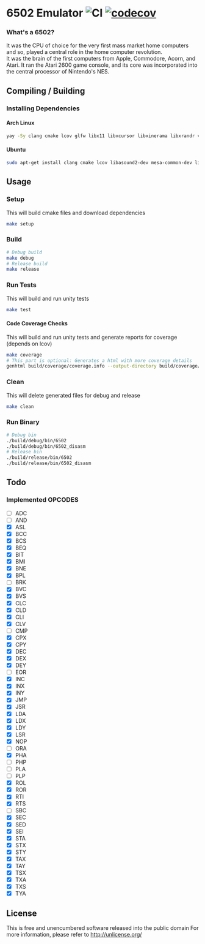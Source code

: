 # 6502 Emulator ![CI](https://github.com/nopsteam/6502/workflows/CI/badge.svg) [![codecov](https://codecov.io/gh/nopsteam/6502/branch/main/graph/badge.svg?token=KTJA51IVNC)](https://codecov.io/gh/nopsteam/6502)

### What's a 6502?

It was the CPU of choice for the very first mass market home computers and so, played a central role in the home computer revolution.  
It was the brain of the first computers from Apple, Commodore, Acorn, and Atari.  It ran the Atari 2600 game console, and its core was incorporated into the central processor of Nintendo's NES.

## Compiling / Building

### Installing Dependencies

#### Arch Linux
```bash
yay -Sy clang cmake lcov glfw libx11 libxcursor libxinerama libxrandr vulkan-headers xorg-server-devel xorg-xinput
```

#### Ubuntu
```bash
sudo apt-get install clang cmake lcov libasound2-dev mesa-common-dev libx11-dev libxrandr-dev libxi-dev xorg-dev libgl1-mesa-dev libglu1-mesa-dev
```

## Usage

### Setup
This will build cmake files and download dependencies
```bash
make setup
```

### Build
```bash
# Debug build
make debug
# Release build
make release
```

### Run Tests
This will build and run unity tests
```bash
make test
```

#### Code Coverage Checks
This will build and run unity tests and generate reports for coverage (depends on lcov)
```bash
make coverage
# This part is optional: Generates a html with more coverage details
genhtml build/coverage/coverage.info --output-directory build/coverage/out
```

### Clean
This will delete generated files for debug and release
```bash
make clean
```

### Run Binary
```bash
# Debug bin
./build/debug/bin/6502
./build/debug/bin/6502_disasm
# Release bin
./build/release/bin/6502
./build/release/bin/6502_disasm
```

## Todo

### Implemented OPCODES
- [ ] ADC
- [ ] AND
- [x] ASL
- [x] BCC
- [x] BCS
- [x] BEQ
- [x] BIT
- [x] BMI
- [x] BNE
- [x] BPL
- [ ] BRK
- [x] BVC
- [x] BVS
- [x] CLC
- [x] CLD
- [x] CLI
- [x] CLV
- [ ] CMP
- [x] CPX
- [x] CPY
- [x] DEC
- [x] DEX
- [x] DEY
- [ ] EOR
- [x] INC
- [x] INX
- [x] INY
- [x] JMP
- [x] JSR
- [x] LDA
- [x] LDX
- [x] LDY
- [x] LSR
- [x] NOP
- [ ] ORA
- [x] PHA
- [ ] PHP
- [ ] PLA
- [ ] PLP
- [x] ROL
- [x] ROR
- [x] RTI
- [x] RTS
- [ ] SBC
- [x] SEC
- [x] SED
- [x] SEI
- [x] STA
- [x] STX
- [x] STY
- [x] TAX
- [x] TAY
- [x] TSX
- [x] TXA
- [x] TXS
- [x] TYA

## License
This is free and unencumbered software released into the public domain
For more information, please refer to <http://unlicense.org/>

